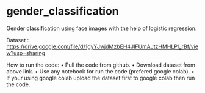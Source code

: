 # gender_classification
Gender classification using face images with the help of logistic regression.

Dataset : https://drive.google.com/file/d/1gyYJwjdMzbEH4JIFUmAJtzHMHLPI_rBf/view?usp=sharing

How to run the code:
    • Pull the code from github.
    • Download dataset from above link.
    • Use any notebook for run the code (prefered google colab).
    • If your using google colab upload the dataset first to google colab then run the code.
